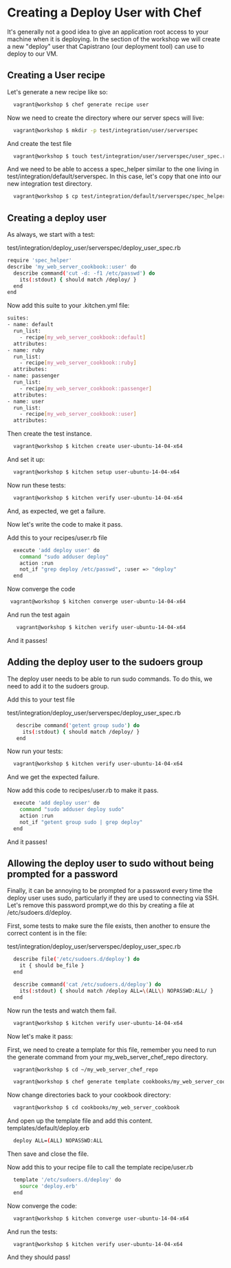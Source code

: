# Creating a Deploy User with Chef

It's generally not a good idea to give an application root access to your machine when it is deploying.  In the section of the workshop we will create a new "deploy" user that Capistrano (our deployment tool) can use to deploy to our VM.

## Creating a User recipe

Let's generate a new recipe like so:

```bash
  vagrant@workshop $ chef generate recipe user
```

Now we need to create the directory where our server specs will live:

```bash
  vagrant@workshop $ mkdir -p test/integration/user/serverspec
```

And create the test file

```bash
  vagrant@workshop $ touch test/integration/user/serverspec/user_spec.rb
```

And we need to be able to access a spec_helper similar to the one living in test/integration/default/serverspec.  In this case, let's copy that one into our new integration test directory.

```bash
  vagrant@workshop $ cp test/integration/default/serverspec/spec_helper.rb test/integration/user/serverspec
```

## Creating a deploy user

As always, we start with a test:

test/integration/deploy_user/serverspec/deploy_user_spec.rb
```bash
require 'spec_helper'
describe 'my_web_server_cookbook::user' do
  describe command('cut -d: -f1 /etc/passwd') do
    its(:stdout) { should match /deploy/ }
  end
end
```

Now add this suite to your .kitchen.yml file:
```bash
suites:
- name: default
  run_list:
    - recipe[my_web_server_cookbook::default]
  attributes:
- name: ruby
  run_list:
    - recipe[my_web_server_cookbook::ruby]
  attributes:
- name: passenger
  run_list:
    - recipe[my_web_server_cookbook::passenger]
  attributes:
- name: user
  run_list:
    - recipe[my_web_server_cookbook::user]
  attributes:
```

Then create the test instance.

```bash
  vagrant@workshop $ kitchen create user-ubuntu-14-04-x64
```

And set it up:

```bash
  vagrant@workshop $ kitchen setup user-ubuntu-14-04-x64
```

Now run these tests:

```bash
  vagrant@workshop $ kitchen verify user-ubuntu-14-04-x64
```

And, as expected, we get a failure.

Now let's write the code to make it pass.

Add this to your recipes/user.rb file

```bash
  execute 'add deploy user' do
    command "sudo adduser deploy"
    action :run
    not_if "grep deploy /etc/passwd", :user => "deploy"
  end
```

Now converge the code

```bash
 vagrant@workshop $ kitchen converge user-ubuntu-14-04-x64
```

And run the test again

```bash
   vagrant@workshop $ kitchen verify user-ubuntu-14-04-x64
```

And it passes!

## Adding the deploy user to the sudoers group

The deploy user needs to be able to run sudo commands.  To do this, we need to add it to the sudoers group.

Add this to your test file

test/integration/deploy_user/serverspec/deploy_user_spec.rb
```bash
   describe command('getent group sudo') do
     its(:stdout) { should match /deploy/ }
   end
```

Now run your tests:

```bash
  vagrant@workshop $ kitchen verify user-ubuntu-14-04-x64
```

And we get the expected failure.

Now add this code to recipes/user.rb to make it pass.

```bash
  execute 'add deploy user' do
    command "sudo adduser deploy sudo"
    action :run
    not_if "getent group sudo | grep deploy"
  end
```

And it passes!

## Allowing the deploy user to sudo without being prompted for a password

Finally, it can be annoying to be prompted for a password every time the deploy user uses sudo, particularly if they are used to connecting via SSH.  Let's remove this password prompt,we do this by creating a file at /etc/sudoers.d/deploy.

First, some tests to make sure the file exists, then another to ensure the correct content is in the file:

test/integration/deploy_user/serverspec/deploy_user_spec.rb
```bash
  describe file('/etc/sudoers.d/deploy') do
    it { should be_file }
  end

  describe command('cat /etc/sudoers.d/deploy') do
    its(:stdout) { should match /deploy ALL=\(ALL\) NOPASSWD:ALL/ }
  end
```

Now run the tests and watch them fail.

```bash
  vagrant@workshop $ kitchen verify user-ubuntu-14-04-x64
```

Now let's make it pass:

First, we need to create a template for this file, remember you need to run the generate command from your my_web_server_chef_repo directory.

```bash
  vagrant@workshop $ cd ~/my_web_server_chef_repo
```

```bash
  vagrant@workshop $ chef generate template cookbooks/my_web_server_cookbook deploy
```

Now change directories back to your cookbook directory:

```bash
  vagrant@workshop $ cd cookbooks/my_web_server_cookbook
```

And open up the template file and add this content.
templates/default/deploy.erb
```bash
  deploy ALL=(ALL) NOPASSWD:ALL
```

Then save and close the file.

Now add this to your recipe file to call the template
recipe/user.rb
```bash
  template '/etc/sudoers.d/deploy' do
    source 'deploy.erb'
  end
```

Now converge the code:

```bash
  vagrant@workshop $ kitchen converge user-ubuntu-14-04-x64
```

And run the tests:

```bash
  vagrant@workshop $ kitchen verify user-ubuntu-14-04-x64
```

And they should pass!
